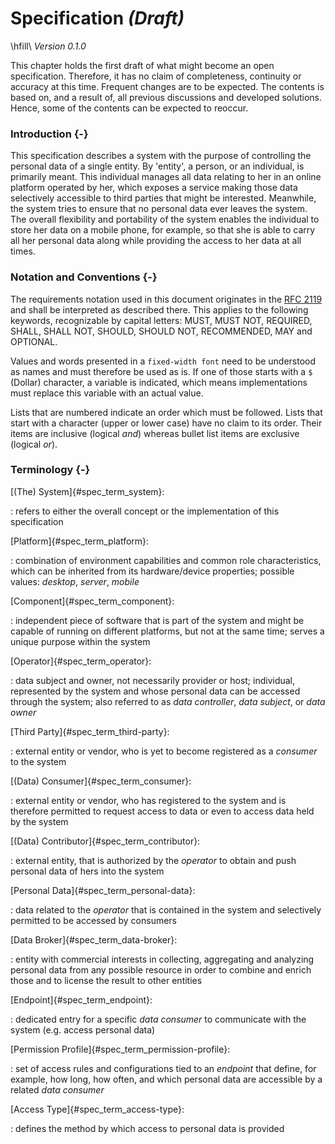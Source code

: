 Specification *(Draft)*
==========================================

\hfill\                                                                              *Version 0.1.0*


This chapter holds the first draft of what might become an open specification. Therefore, it has no 
claim of completeness, continuity or accuracy at this time. Frequent changes are to be expected. The 
contents is based on, and a result of, all previous discussions and developed solutions. Hence, some 
of the contents can be expected to reoccur.



### Introduction {-}

This specification describes a system with the purpose of controlling the personal data of a single 
entity. By 'entity', a person, or an individual, is primarily meant. This individual manages all 
data relating to her in an online platform operated by her, which exposes a service making those 
data selectively accessible to third parties that might be interested. Meanwhile, the system tries 
to ensure that no personal data ever leaves the system. 
The overall flexibility and portability of the system enables the individual to store her data on a 
mobile phone, for example, so that she is able to carry all her personal data along while providing 
the access to her data at all times.



### Notation and Conventions {-}

The requirements notation used in this document originates in the 
[RFC 2119](https://tools.ietf.org/html/rfc2119) and shall be interpreted as described there. 
This applies to the following keywords, recognizable by capital letters: MUST, MUST NOT, REQUIRED, 
SHALL, SHALL NOT, SHOULD, SHOULD NOT, RECOMMENDED, MAY and OPTIONAL.

Values and words presented in a `fixed-width font` need to be understood as names and must therefore
be used as is. If one of those starts with a `$` (Dollar) character, a variable is indicated, which 
means implementations must replace this variable with an actual value. 

Lists that are numbered indicate an order which must be followed. Lists that start with a character 
(upper or lower case) have no claim to its order. Their items are inclusive (logical *and*) whereas 
bullet list items are exclusive (logical *or*). 



### Terminology {-}

[(The) System]{#spec_term_system}:

: refers to either the overall concept or the implementation of this specification


[Platform]{#spec_term_platform}:

: combination of environment capabilities and common role characteristics, which can be inherited 
  from its hardware/device properties; possible values: *desktop*, *server*, *mobile*
  
  
[Component]{#spec_term_component}:

: independent piece of software that is part of the system and might be capable of running on 
  different platforms, but not at the same time; serves a unique purpose within the system   


[Operator]{#spec_term_operator}:

: data subject and owner, not necessarily provider or host; individual, represented by the 
  system and whose personal data can be accessed through the system; also referred to as 
  *data controller*, *data subject*, or *data owner*


[Third Party]{#spec_term_third-party}:

: external entity or vendor, who is yet to become registered as a *consumer* to the system


[(Data) Consumer]{#spec_term_consumer}:

: external entity or vendor, who has registered to the system and is therefore permitted to request
  access to data or even to access data held by the system
 
  
[(Data) Contributor]{#spec_term_contributor}:

: external entity, that is authorized by the *operator* to obtain and push personal data of hers 
  into the system  


[Personal Data]{#spec_term_personal-data}:

: data related to the *operator* that is contained in the system and selectively permitted to 
  be accessed by consumers
  
  
[Data Broker]{#spec_term_data-broker}:

: entity with commercial interests in collecting, aggregating and analyzing personal data from any 
  possible resource in order to combine and enrich those and to license the result to other entities


[Endpoint]{#spec_term_endpoint}:

: dedicated entry for a specific *data consumer* to communicate with the system (e.g. access 
  personal data)


[Permission Profile]{#spec_term_permission-profile}:

: set of access rules and configurations tied to an *endpoint* that define, for example, how long, 
  how often, and which personal data are accessible by a related *data consumer*


[Access Type]{#spec_term_access-type}:

: defines the method by which access to personal data is provided  
